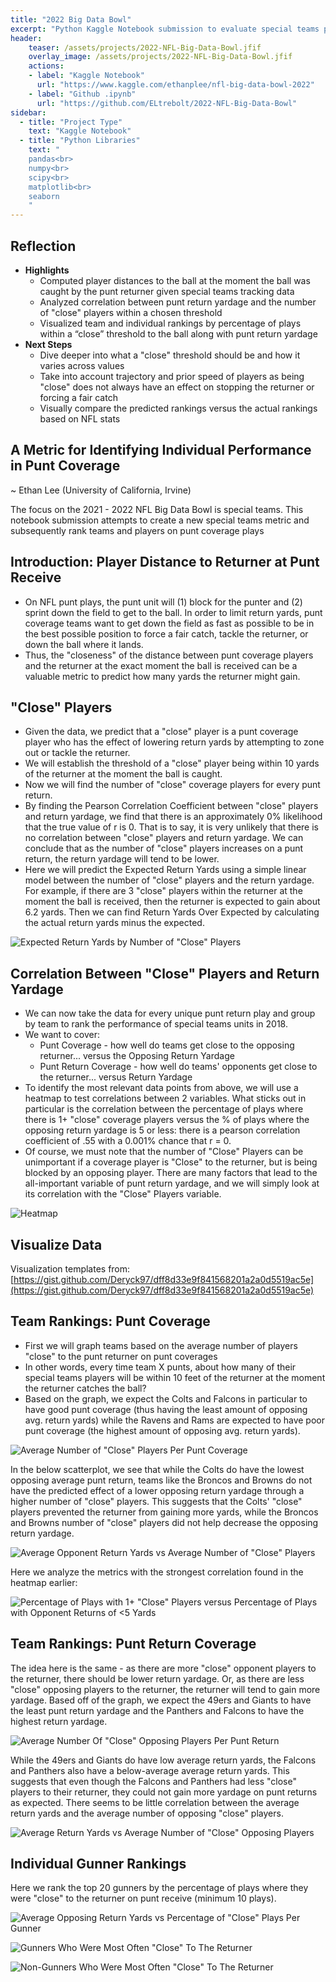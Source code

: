 ```yaml
---
title: "2022 Big Data Bowl"
excerpt: "Python Kaggle Notebook submission to evaluate special teams performance"
header:
    teaser: /assets/projects/2022-NFL-Big-Data-Bowl.jfif
    overlay_image: /assets/projects/2022-NFL-Big-Data-Bowl.jfif
    actions:
    - label: "Kaggle Notebook"
      url: "https://www.kaggle.com/ethanplee/nfl-big-data-bowl-2022"
    - label: "Github .ipynb"
      url: "https://github.com/ELtrebolt/2022-NFL-Big-Data-Bowl"
sidebar:
  - title: "Project Type"
    text: "Kaggle Notebook"
  - title: "Python Libraries"
    text: "
    pandas<br>
    numpy<br>
    scipy<br>
    matplotlib<br>
    seaborn
    "
---
```


## Reflection
- **Highlights**
  - Computed player distances to the ball at the moment the ball was caught by the punt returner given special teams tracking data
  - Analyzed correlation between punt return yardage and the number of "close" players within a chosen threshold
  - Visualized team and individual rankings by percentage of plays within a “close” threshold to the ball along with punt return yardage
- **Next Steps**
  - Dive deeper into what a "close" threshold should be and how it varies across values
  - Take into account trajectory and prior speed of players as being "close" does not always have an effect on stopping the returner or forcing a fair catch
  - Visually compare the predicted rankings versus the actual rankings based on NFL stats

## A Metric for Identifying Individual Performance in Punt Coverage

~ Ethan Lee (University of California, Irvine)

The focus on the 2021 - 2022 NFL Big Data Bowl is special teams. This notebook submission attempts to create a new special teams metric and subsequently rank teams and players on punt coverage plays

## Introduction: Player Distance to Returner at Punt Receive

- On NFL punt plays, the punt unit will (1) block for the punter and (2) sprint down the field to get to the ball. In order to limit return yards, punt coverage teams want to get down the field as fast as possible to be in the best possible position to force a fair catch, tackle the returner, or down the ball where it lands.
- Thus, the "closeness" of the distance between punt coverage players and the returner at the exact moment the ball is received can be a valuable metric to predict how many yards the returner might gain.

## "Close" Players

- Given the data, we predict that a "close" player is a punt coverage player who has the effect of lowering return yards by attempting to zone out or tackle the returner.
- We will establish the threshold of a "close" player being within 10 yards of the returner at the moment the ball is caught.
- Now we will find the number of "close" coverage players for every punt return.
- By finding the Pearson Correlation Coefficient between "close" players and return yardage, we find that there is an approximately 0% likelihood that the true value of r is 0. That is to say, it is very unlikely that there is no correlation between "close" players and return yardage. We can conclude that as the number of "close" players increases on a punt return, the return yardage will tend to be lower. 
- Here we will predict the Expected Return Yards using a simple linear model between the number of "close" players and the return yardage. For example, if there are 3 "close" players within the returner at the moment the ball is received, then the returner is expected to gain about 6.2 yards. Then we can find Return Yards Over Expected by calculating the actual return yards minus the expected.

![Expected Return Yards by Number of "Close" Players](https://github.com/ELtrebolt/2022-NFL-Big-Data-Bowl/assets/44250460/b7ee9f8a-5871-4298-a123-6dd0f9a6f821)

## Correlation Between "Close" Players and Return Yardage

- We can now take the data for every unique punt return play and group by team to rank the performance of special teams units in 2018. 
- We want to cover:
  * Punt Coverage - how well do teams get close to the opposing returner... versus the Opposing Return Yardage
  * Punt Return Coverage - how well do teams' opponents get close to the returner... versus Return Yardage
- To identify the most relevant data points from above, we will use a heatmap to test correlations between 2 variables. What sticks out in particular is the correlation between the percentage of plays where there is 1+ "close" coverage players versus the % of plays where the opposing return yardage is 5 or less: there is a pearson correlation coefficient of .55 with a 0.001% chance that r = 0.
- Of course, we must note that the number of "Close" Players can be unimportant if a coverage player is "Close" to the returner, but is being blocked by an opposing player. There are many factors that lead to the all-important variable of punt return yardage, and we will simply look at its correlation with the "Close" Players variable.

![Heatmap](https://github.com/ELtrebolt/2022-NFL-Big-Data-Bowl/assets/44250460/b41d9151-eeca-4d66-937b-f30555823e17)

## Visualize Data

Visualization templates from: [https://gist.github.com/Deryck97/dff8d33e9f841568201a2a0d5519ac5e](https://gist.github.com/Deryck97/dff8d33e9f841568201a2a0d5519ac5e)

## Team Rankings: Punt Coverage

- First we will graph teams based on the average number of players "close" to the punt returner on punt coverages
- In other words, every time team X punts, about how many of their special teams players will be within 10 feet of the returner at the moment the returner catches the ball?
- Based on the graph, we expect the Colts and Falcons in particular to have good punt coverage (thus having the least amount of opposing avg. return yards) while the Ravens and Rams are expected to have poor punt coverage (the highest amount of opposing avg. return yards). 

![Average Number of "Close" Players Per Punt Coverage](https://github.com/ELtrebolt/2022-NFL-Big-Data-Bowl/assets/44250460/89234459-4254-4e84-8cf3-a2eb69d94686)

In the below scatterplot, we see that while the Colts do have the lowest opposing average punt return, teams like the Broncos and Browns do not have the predicted effect of a lower opposing return yardage through a higher number of "close" players. This suggests that the Colts' "close" players prevented the returner from gaining more yards, while the Broncos and Browns number of "close" players did not help decrease the opposing return yardage.

![Average Opponent Return Yards vs Average Number of "Close" Players](https://github.com/ELtrebolt/2022-NFL-Big-Data-Bowl/assets/44250460/ed60a1f1-9974-42ec-8d35-09bd3d155433)

Here we analyze the metrics with the strongest correlation found in the heatmap earlier:

![Percentage of Plays with 1+ "Close" Players versus Percentage of Plays with Opponent Returns of <5 Yards](https://github.com/ELtrebolt/2022-NFL-Big-Data-Bowl/assets/44250460/33f2502a-4a06-4dba-88bf-4142af302e38)

## Team Rankings: Punt Return Coverage

The idea here is the same - as there are more "close" opponent players to the returner, there should be lower return yardage. Or, as there are less "close" opposing players to the returner, the returner will tend to gain more yardage. Based off of the graph, we expect the 49ers and Giants to have the least punt return yardage and the Panthers and Falcons to have the highest return yardage.

![Average Number Of "Close" Opposing Players Per Punt Return](https://github.com/ELtrebolt/2022-NFL-Big-Data-Bowl/assets/44250460/83395c35-7832-418f-8975-d022e8a90936)

While the 49ers and Giants do have low average return yards, the Falcons and Panthers also have a below-average average return yards. This suggests that even though the Falcons and Panthers had less "close" players to their returner, they could not gain more yardage on punt returns as expected. There seems to be little correlation between the average return yards and the average number of opposing "close" players.

![Average Return Yards vs Average Number of "Close" Opposing Players](https://github.com/ELtrebolt/2022-NFL-Big-Data-Bowl/assets/44250460/7a7b086a-95c0-430c-b4a6-ee6c68b1c157)

## Individual Gunner Rankings

Here we rank the top 20 gunners by the percentage of plays where they were "close" to the returner on punt receive (minimum 10 plays).

![Average Opposing Return Yards vs Percentage of "Close" Plays Per Gunner](https://github.com/ELtrebolt/2022-NFL-Big-Data-Bowl/assets/44250460/d46104b9-5d45-45be-a46e-2f19565d87b9)

![Gunners Who Were Most Often "Close" To The Returner](https://github.com/ELtrebolt/2022-NFL-Big-Data-Bowl/assets/44250460/0f512832-6e9e-49a2-9ba6-f4f2603d7cf1)

![Non-Gunners Who Were Most Often "Close" To The Returner](https://github.com/ELtrebolt/2022-NFL-Big-Data-Bowl/assets/44250460/4550c9eb-24db-4359-9d48-8c0e68f5fbb2)